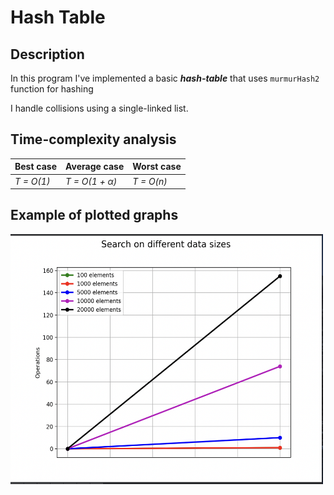 # Hash Table

## Description

In this program I've implemented a basic **_hash-table_** that uses `murmurHash2 `function for hashing

I handle collisions using a single-linked list.

## Time-complexity analysis

| Best case  | Average case   | Worst case |
| ---------- | -------------- | ---------- |
| _T = O(1)_ | _T = O(1 + α)_ | _T = O(n)_ |

## Example of plotted graphs

<img src="./example.png" width="500" height="400">
